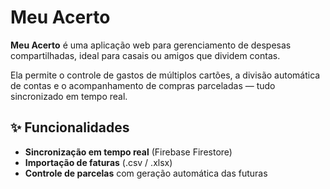 # Meu Acerto

**Meu Acerto** é uma aplicação web para gerenciamento de despesas compartilhadas, ideal para casais ou amigos que dividem contas.

Ela permite o controle de gastos de múltiplos cartões, a divisão automática de contas e o acompanhamento de compras parceladas — tudo sincronizado em tempo real.

## ✨ Funcionalidades

- **Sincronização em tempo real** (Firebase Firestore)
- **Importação de faturas** (.csv / .xlsx)
- **Controle de parcelas** com geração automática das futuras


